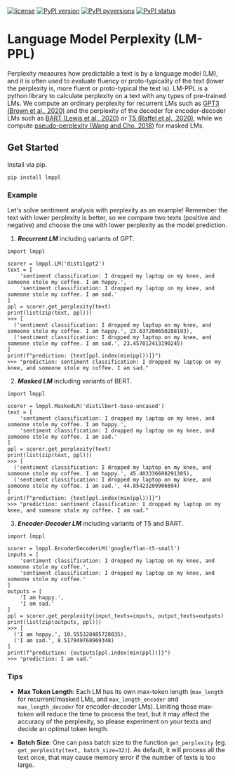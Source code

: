 [![license](https://img.shields.io/badge/License-MIT-brightgreen.svg)](https://github.com/asahi417/lmppl/blob/master/LICENSE.txt)
[![PyPI version](https://badge.fury.io/py/lmppl.svg)](https://badge.fury.io/py/lmppl)
[![PyPI pyversions](https://img.shields.io/pypi/pyversions/lmppl.svg)](https://pypi.python.org/pypi/lmppl/)
[![PyPI status](https://img.shields.io/pypi/status/lmppl.svg)](https://pypi.python.org/pypi/lmppl/)

# Language Model Perplexity (LM-PPL) 
Perplexity measures how predictable a text is by a language model (LM), and it is often used to evaluate fluency or proto-typicality of the text
(lower the perplexity is, more fluent or proto-typical the text is).
LM-PPL is a python library to calculate perplexity on a text with any types of pre-trained LMs.
We compute an ordinary perplexity for recurrent LMs such as [GPT3 (Brown et al., 2020)](https://arxiv.org/abs/2005.14165) and the perplexity of the decoder for encoder-decoder 
LMs such as [BART (Lewis et al., 2020)](https://aclanthology.org/2020.acl-main.703/) or [T5 (Raffel et al., 2020)](https://arxiv.org/abs/1910.10683), 
while we compute [pseudo-perplexity (Wang and Cho, 2018)](https://aclanthology.org/W19-2304/) for masked LMs. 


## Get Started
Install via pip.
```shell
pip install lmppl
```

### Example 
Let's solve sentiment analysis with perplexity as an example! Remember the text with lower perplexity is better, so we 
compare two texts (positive and negative) and choose the one with lower perplexity as the model prediction.


1. ***Recurrent LM*** including variants of GPT.
```python3
import lmppl

scorer = lmppl.LM('distilgpt2')
text = [
    'sentiment classification: I dropped my laptop on my knee, and someone stole my coffee. I am happy.',
    'sentiment classification: I dropped my laptop on my knee, and someone stole my coffee. I am sad.'
]
ppl = scorer.get_perplexity(text)
print(list(zip(text, ppl)))
>>> [
  ('sentiment classification: I dropped my laptop on my knee, and someone stole my coffee. I am happy.', 23.637200650208193),
  ('sentiment classification: I dropped my laptop on my knee, and someone stole my coffee. I am sad.', 23.457012413190245)
]
print(f"prediction: {text[ppl.index(min(ppl))]}")
>>> "prediction: sentiment classification: I dropped my laptop on my knee, and someone stole my coffee. I am sad."
```

2. ***Masked LM*** including variants of BERT.
```python3
import lmppl

scorer = lmppl.MaskedLM('distilbert-base-uncased')
text = [
    'sentiment classification: I dropped my laptop on my knee, and someone stole my coffee. I am happy.',
    'sentiment classification: I dropped my laptop on my knee, and someone stole my coffee. I am sad.'
]
ppl = scorer.get_perplexity(text)
print(list(zip(text, ppl)))
>>> [
  ('sentiment classification: I dropped my laptop on my knee, and someone stole my coffee. I am happy.', 45.403336608291305),
  ('sentiment classification: I dropped my laptop on my knee, and someone stole my coffee. I am sad.', 44.85423209906894)
]
print(f"prediction: {text[ppl.index(min(ppl))]}")
>>> "prediction: sentiment classification: I dropped my laptop on my knee, and someone stole my coffee. I am sad."
```


3. ***Encoder-Decoder LM*** including variants of T5 and BART.
```python3
import lmppl

scorer = lmppl.EncoderDecoderLM('google/flan-t5-small')
inputs = [
    'sentiment classification: I dropped my laptop on my knee, and someone stole my coffee.',
    'sentiment classification: I dropped my laptop on my knee, and someone stole my coffee.'
]
outputs = [
    'I am happy.',
    'I am sad.'
]
ppl = scorer.get_perplexity(input_texts=inputs, output_texts=outputs)
print(list(zip(outputs, ppl)))
>>> [
  ('I am happy.', 10.555328485728035),
  ('I am sad.', 8.517949768969348)
]
print(f"prediction: {outputs[ppl.index(min(ppl))]}")
>>> "prediction: I am sad."
```

### Tips
- **Max Token Length**: Each LM has its own max-token length (`max_length` for recurrent/masked LMs, and `max_length_encoder` and `max_length_decoder` for encoder-decoder LMs).
Limiting those max-token will reduce the time to process the text, but it may affect the accuracy of the perplexity, so please experiment on your texts and decide
an optimal token length.
  
- **Batch Size**: One can pass batch size to the function `get_perplexity` (eg. `get_perplexity(text, batch_size=32)`).
As default, it will process all the text once, that may cause memory error if the number of texts is too large.

